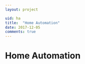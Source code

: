 ```yaml
---
layout: project

uid: ha
title:  "Home Automation"
date: 2017-12-05
comments: true
---
```

<h1>Home Automation</h1>
